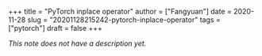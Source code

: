 +++
title = "PyTorch inplace operator"
author = ["Fangyuan"]
date = 2020-11-28
slug = "20201128215242-pytorch-inplace-operator"
tags = ["pytorch"]
draft = false
+++

_This note does not have a description yet._

